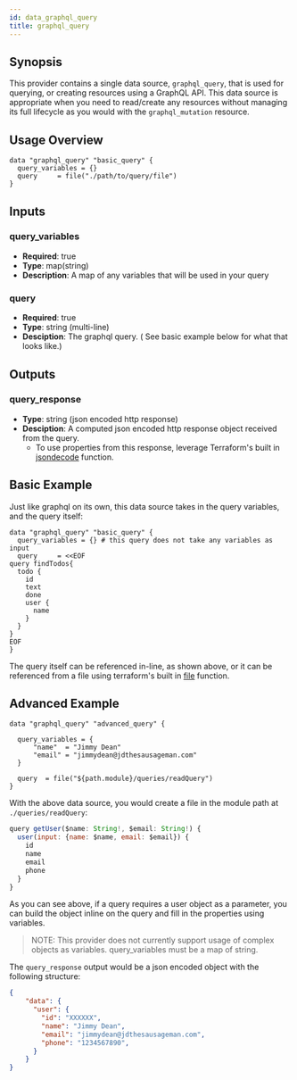 ```yaml
---
id: data_graphql_query
title: graphql_query
---
```


## Synopsis
This provider contains a single data source, `graphql_query`, that is used for querying, or creating resources using a GraphQL API. This data source is appropriate when you need to read/create any resources without managing its full lifecycle as you would with the `graphql_mutation` resource.  

## Usage Overview
```hcl
data "graphql_query" "basic_query" {
  query_variables = {}
  query     = file("./path/to/query/file")
}
```

## Inputs

### query_variables
  - **Required**: true
  - **Type**: map(string)
  - **Description**: A map of any variables that will be used in your query

### query
  - **Required**: true
  - **Type**: string (multi-line)
  - **Desciption**: The graphql query. ( See basic example below for what that looks like.)

## Outputs

### query_response
  - **Type**: string (json encoded http response)
  - **Desciption**: A computed json encoded http response object received from the query.
    - To use properties from this response, leverage Terraform's built in [jsondecode](https://www.terraform.io/docs/configuration/functions/jsondecode.html) function.

## Basic Example

Just like graphql on its own, this data source takes in the query variables, and the query itself:
```hcl
data "graphql_query" "basic_query" {
  query_variables = {} # this query does not take any variables as input
  query     = <<EOF
query findTodos{
  todo {
    id
    text
    done
    user {
      name
    }
  }
}
EOF
}
```

The query itself can be referenced in-line, as shown above, or it can be referenced from a file using terraform's built in [file](https://www.terraform.io/docs/configuration/functions/file.html) function.

## Advanced Example

```hcl
data "graphql_query" "advanced_query" {

  query_variables = {
      "name"  = "Jimmy Dean"
      "email" = "jimmydean@jdthesausageman.com"
  }

  query  = file("${path.module}/queries/readQuery")
}
```

With the above data source, you would create a file in the module path at `./queries/readQuery`:
```javascript
query getUser($name: String!, $email: String!) {
  user(input: {name: $name, email: $email}) {
    id
    name
    email
    phone
  }
}
```

As you can see above, if a query requires a user object as a parameter, you can build the object inline on the query and fill in the properties using variables. 

> NOTE: This provider does not currently support usage of complex objects as variables. query_variables must be a map of string.

The `query_response` output would be a json encoded object with the following structure: 

```json
{
    "data": {
      "user": {
        "id": "XXXXXX",
        "name": "Jimmy Dean",
        "email": "jimmydean@jdthesausageman.com",
        "phone": "1234567890",
      }   
    }
}
```